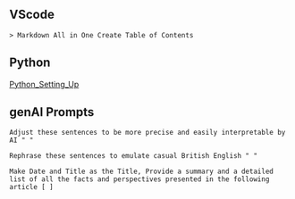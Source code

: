 ## VScode
```
> Markdown All in One Create Table of Contents
```
## Python
[Python_Setting_Up](https://github.com/jeyu54217/Notes/blob/main/Python/Setting_Up.md#venv-built-in-in-python-3)
## genAI Prompts
```
Adjust these sentences to be more precise and easily interpretable by AI " "  
```
```
Rephrase these sentences to emulate casual British English " "  
```
```
Make Date and Title as the Title, Provide a summary and a detailed list of all the facts and perspectives presented in the following article [ ] 
```

